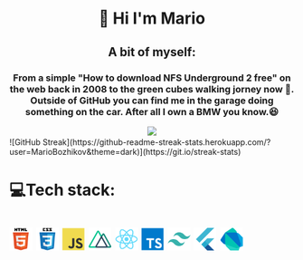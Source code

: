 <h1 align="center">👋 Hi I'm Mario</h1>
  <h2 align="center">A bit of myself:</h2>
  <h3 align="center">From a simple "How to download NFS Underground 2 free" on the web back in 2008 to the green cubes walking jorney now 🏃. Outside of GitHub you can find me in the garage doing something on the car. After all I own a BMW you know.😆</h3>  
<div align="center">
  <img src="https://media.giphy.com/media/5Su8umfuyg3PQMiJ9l/giphy.gif"/>
</div>
<div>
 ![GitHub Streak](https://github-readme-streak-stats.herokuapp.com/?user=MarioBozhikov&theme=dark)](https://git.io/streak-stats)
</div>
<div>
  <h1>💻Tech stack:<h1>
  <img width="40" height="40" src="https://github.com/devicons/devicon/blob/master/icons/html5/html5-original-wordmark.svg"/>
  <img width="40" height="40" src="https://github.com/devicons/devicon/blob/master/icons/css3/css3-original-wordmark.svg"/>
  <img width="40" height="40" src="https://github.com/devicons/devicon/blob/master/icons/javascript/javascript-original.svg"/>
  <img width="40" height="40" src="https://github.com/devicons/devicon/blob/master/icons/nuxtjs/nuxtjs-original.svg"/>
  <img width="40" height="40" src="https://github.com/devicons/devicon/blob/master/icons/react/react-original.svg"/>
  <img width="40" height="40" src="https://github.com/devicons/devicon/blob/master/icons/typescript/typescript-original.svg"/>
  <img width="40" height="40" src="https://github.com/devicons/devicon/blob/master/icons/tailwindcss/tailwindcss-plain.svg"/>
  <img width="40" height="40" src="https://github.com/devicons/devicon/blob/master/icons/flutter/flutter-original.svg"/>
  <img width="40" height="40" src="https://github.com/devicons/devicon/blob/master/icons/dart/dart-original.svg"/>
</div>
